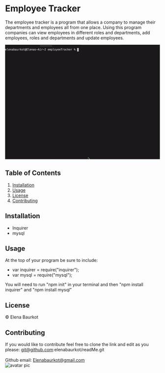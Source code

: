# Employee Tracker
The employee tracker is a program that allows a company to manage their departments and employees all from one place. Using this program companies can view employees in different roles and departments, add employees, roles and departments and update employees. 

 ![projectGif](./assets/employeeTracker.gif)

## Table of Contents
<ol>
    <li><a href="#installation">Installation</a></li>
    <li><a href="#usage">Usage</a></li>
    <li><a href="#license">License</a></li>
    <li><a href="#contributing">Contributing</a></li>
</ol>

## Installation 
<a name="installation"></a>
 <ul>
    <li>Inquirer </li>
    <li>mysql </li>
 </ul>

## Usage 
<a name="usage"></a>
 At the top of your program be sure to include:<br>
 <ul>
    <li>var inquirer = require("inquirer"); </li>
    <li>var mysql = require("mysql");</li>
 </ul>
 You will need to run "npm init" in your terminal and then "npm install inquirer" and "npm install mysql"

## License 
<a name="license"></a>
 &copy; Elena Baurkot 

## Contributing 
<a name="contributing"></a>
 If you would like to contribute feel free to clone the link and edit as you please: git@github.com:elenabaurkot/readMe.git
<br>
<br>
Github email: Elenabaurkot@gmail.com <br>
<img src="https://avatars2.githubusercontent.com/u/30561514?v=4" alt= "avatar pic" height="50px" width="50px">